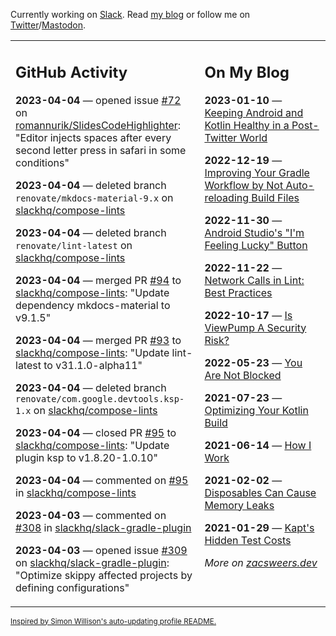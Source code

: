 Currently working on [Slack](https://slack.com/). Read [my blog](https://zacsweers.dev/) or follow me on [Twitter](https://twitter.com/ZacSweers)/[Mastodon](https://hachyderm.io/@ZacSweers).

<table><tr><td valign="top" width="60%">

## GitHub Activity
<!-- githubActivity starts -->
**2023-04-04** — opened issue [#72](https://github.com/romannurik/SlidesCodeHighlighter/issues/72) on [romannurik/SlidesCodeHighlighter](https://github.com/romannurik/SlidesCodeHighlighter): "Editor injects spaces after every second letter press in safari in some conditions"

**2023-04-04** — deleted branch `renovate/mkdocs-material-9.x` on [slackhq/compose-lints](https://github.com/slackhq/compose-lints)

**2023-04-04** — deleted branch `renovate/lint-latest` on [slackhq/compose-lints](https://github.com/slackhq/compose-lints)

**2023-04-04** — merged PR [#94](https://github.com/slackhq/compose-lints/pull/94) to [slackhq/compose-lints](https://github.com/slackhq/compose-lints): "Update dependency mkdocs-material to v9.1.5"

**2023-04-04** — merged PR [#93](https://github.com/slackhq/compose-lints/pull/93) to [slackhq/compose-lints](https://github.com/slackhq/compose-lints): "Update lint-latest to v31.1.0-alpha11"

**2023-04-04** — deleted branch `renovate/com.google.devtools.ksp-1.x` on [slackhq/compose-lints](https://github.com/slackhq/compose-lints)

**2023-04-04** — closed PR [#95](https://github.com/slackhq/compose-lints/pull/95) to [slackhq/compose-lints](https://github.com/slackhq/compose-lints): "Update plugin ksp to v1.8.20-1.0.10"

**2023-04-04** — commented on [#95](https://github.com/slackhq/compose-lints/pull/95#issuecomment-1496236616) in [slackhq/compose-lints](https://github.com/slackhq/compose-lints)

**2023-04-03** — commented on [#308](https://github.com/slackhq/slack-gradle-plugin/issues/308#issuecomment-1495304818) in [slackhq/slack-gradle-plugin](https://github.com/slackhq/slack-gradle-plugin)

**2023-04-03** — opened issue [#309](https://github.com/slackhq/slack-gradle-plugin/issues/309) on [slackhq/slack-gradle-plugin](https://github.com/slackhq/slack-gradle-plugin): "Optimize skippy affected projects by defining configurations"
<!-- githubActivity ends -->
</td><td valign="top" width="40%">

## On My Blog
<!-- blog starts -->
**2023-01-10** — [Keeping Android and Kotlin Healthy in a Post-Twitter World](https://www.zacsweers.dev/keeping-android-healthy/)

**2022-12-19** — [Improving Your Gradle Workflow by Not Auto-reloading Build Files](https://www.zacsweers.dev/improving-your-workflow-by-not-auto-reloading-build-files/)

**2022-11-30** — [Android Studio's "I'm Feeling Lucky" Button](https://www.zacsweers.dev/android-studios-im-feeling-lucky-button/)

**2022-11-22** — [Network Calls in Lint: Best Practices](https://www.zacsweers.dev/network-calls-in-lint-best-practices/)

**2022-10-17** — [Is ViewPump A Security Risk?](https://www.zacsweers.dev/is-viewpump-a-security-risk/)

**2022-05-23** — [You Are Not Blocked](https://www.zacsweers.dev/you-are-not-blocked/)

**2021-07-23** — [Optimizing Your Kotlin Build](https://www.zacsweers.dev/optimizing-your-kotlin-build/)

**2021-06-14** — [How I Work](https://www.zacsweers.dev/how-i-work/)

**2021-02-02** — [Disposables Can Cause Memory Leaks](https://www.zacsweers.dev/disposables-can-cause-memory-leaks/)

**2021-01-29** — [Kapt's Hidden Test Costs](https://www.zacsweers.dev/kapts-hidden-test-costs/)
<!-- blog ends -->
_More on [zacsweers.dev](https://zacsweers.dev/)_
</td></tr></table>

<sub><a href="https://simonwillison.net/2020/Jul/10/self-updating-profile-readme/">Inspired by Simon Willison's auto-updating profile README.</a></sub>